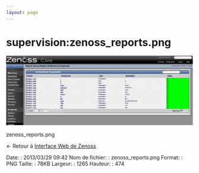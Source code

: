 ```yaml
---
layout: page
---
```


supervision:zenoss\_reports.png
===============================

[![zenoss\_reports.png](../../assets/media/supervision/zenoss_reports.png@cache=&w=900&h=337 "zenoss_reports.png")](../../assets/media/supervision/zenoss_reports.png@cache= "Afficher le fichier original")

zenoss\_reports.png

← Retour à [Interface Web de
Zenoss](../../zenoss/zenoss-interface.html "zenoss:zenoss-interface")

Date:
:   2013/03/29 09:42
Nom de fichier:
:   zenoss\_reports.png
Format:
:   PNG
Taille:
:   78KB
Largeur:
:   1265
Hauteur:
:   474


